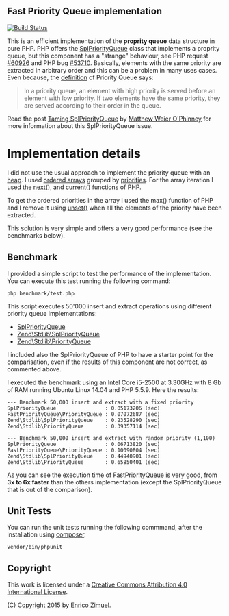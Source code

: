 ## Fast Priority Queue implementation

[![Build Status](https://secure.travis-ci.org/ezimuel/FastPriorityQueue.svg?branch=master)](https://secure.travis-ci.org/ezimuel/FastPriorityQueue)

This is an efficient implementation of the **proprity queue** data structure in
pure PHP. PHP offers the [SplPriorityQueue](http://php.net/manual/en/class.splpriorityqueue.php)
class that implements a proprity queue, but this component has a "strange"
behaviour, see PHP request [#60926](https://bugs.php.net/bug.php?id=60926)
and PHP bug [#53710](https://bugs.php.net/bug.php?id=53710).
Basically, elements with the same priority are extracted in arbitrary order and
this can be a problem in many uses cases. Even because, the [definition](https://en.wikipedia.org/wiki/Priority_queue)
of Priority Queue says:

> In a priority queue, an element with high priority is served before an
> element with low priority. If two elements have the same priority, they
> are served according to their order in the queue.

Read the post [Taming SplPriorityQueue](https://mwop.net/blog/253-Taming-SplPriorityQueue.html)
by [Matthew Weier O'Phinney](https://github.com/weierophinney) for more
information about this SplPriorityQueue issue.

# Implementation details

I did not use the usual approach to implement the priority queue with an [heap](https://en.wikipedia.org/wiki/Heap_%28data_structure%29).
I used [ordered arrays](https://github.com/ezimuel/FastPriorityQueue/blob/master/src/PriorityQueue.php#L19)
grouped by [priorities](https://github.com/ezimuel/FastPriorityQueue/blob/master/src/PriorityQueue.php#L26).
For the array iteration I used the [next()](http://php.net/manual/en/function.next.php),
and [current()](http://php.net/manual/en/function.current.php) functions of PHP.

To get the ordered priorities in the array I used the max() function of PHP and
I remove it using [unset()](http://php.net/manual/en/function.unset.php) when
all the elements of the priority have been extracted.

This solution is very simple and offers a very good performance (see the benchmarks
below).

## Benchmark

I provided a simple script to test the performance of the implementation. You
can execute this test running the following command:

```
php benchmark/test.php
```

This script executes 50'000 insert and extract operations using different
priority queue implementations:

- [SplPriorityQueue](http://php.net/manual/en/class.splpriorityqueue.php)
- [Zend\Stdlib\SplPriorityQueue](https://github.com/zendframework/zend-stdlib/blob/master/src/SplPriorityQueue.php)
- [Zend\Stdlib\PriorityQueue](https://github.com/zendframework/zend-stdlib/blob/master/src/PriorityQueue.php)

I included also the SplPriorityQueue of PHP to have a starter point for the
comparisation, even if the results of this component are not correct, as
commented above.

I executed the benchmark using an Intel Core i5-2500 at 3.30GHz with 8 Gb of RAM
running Ubuntu Linux 14.04 and PHP 5.5.9. Here the results:

```
--- Benchmark 50,000 insert and extract with a fixed priority
SplPriorityQueue                : 0.05173206 (sec)
FastPriorityQueue\PriorityQueue : 0.07072687 (sec)
Zend\Stdlib\SplPriorityQueue    : 0.23528290 (sec)
Zend\Stdlib\PriorityQueue       : 0.39357114 (sec)

--- Benchmark 50,000 insert and extract with random priority (1,100)
SplPriorityQueue                : 0.06713820 (sec)
FastPriorityQueue\PriorityQueue : 0.10090804 (sec)
Zend\Stdlib\SplPriorityQueue    : 0.44940901 (sec)
Zend\Stdlib\PriorityQueue       : 0.65850401 (sec)
```

As you can see the execution time of FastPriorityQueue is very good, from **3x
to 6x faster** than the others implementation (except the SplPriorityQueue that
is out of the comparison).

## Unit Tests

You can run the unit tests running the following commmand, after the installation
using [composer](https://getcomposer.org/).

```
vendor/bin/phpunit
```

## Copyright

This work is licensed under a [Creative Commons Attribution 4.0 International License](http://creativecommons.org/licenses/by/4.0/).

(C) Copyright 2015 by [Enrico Zimuel](http://www.zimuel.it).
